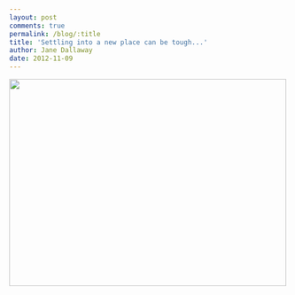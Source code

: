 ```yaml
---
layout: post
comments: true
permalink: /blog/:title
title: 'Settling into a new place can be tough...'
author: Jane Dallaway
date: 2012-11-09
---
```


<div>
<a href="//static.skitters.dallaway.com/AGphoto.JPG">
<img width="500" src="//static.skitters.dallaway.com/AGphoto.JPG.500.JPG" height="374">
</a>
</div>


 
    
